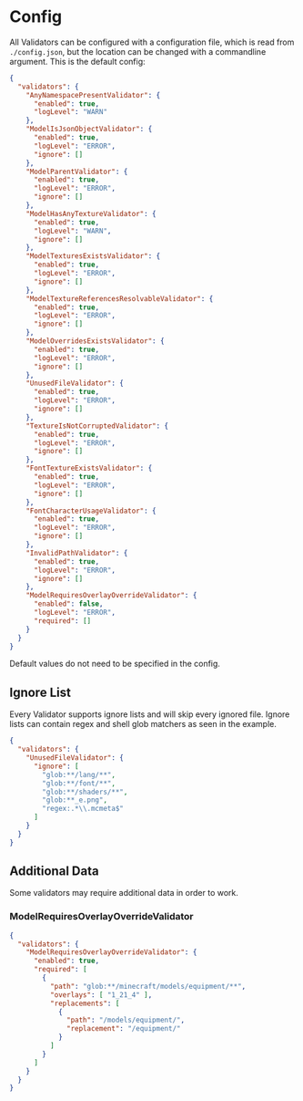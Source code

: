 # Config
All Validators can be configured with a configuration file, which is read from `./config.json`, but the location can be changed with a commandline argument.
This is the default config:
```json
{
  "validators": {
    "AnyNamespacePresentValidator": {
      "enabled": true,
      "logLevel": "WARN"
    },
    "ModelIsJsonObjectValidator": {
      "enabled": true,
      "logLevel": "ERROR",
      "ignore": []
    },
    "ModelParentValidator": {
      "enabled": true,
      "logLevel": "ERROR",
      "ignore": []
    },
    "ModelHasAnyTextureValidator": {
      "enabled": true,
      "logLevel": "WARN",
      "ignore": []
    },
    "ModelTexturesExistsValidator": {
      "enabled": true,
      "logLevel": "ERROR",
      "ignore": []
    },
    "ModelTextureReferencesResolvableValidator": {
      "enabled": true,
      "logLevel": "ERROR",
      "ignore": []
    },
    "ModelOverridesExistsValidator": {
      "enabled": true,
      "logLevel": "ERROR",
      "ignore": []
    },
    "UnusedFileValidator": {
      "enabled": true,
      "logLevel": "ERROR",
      "ignore": []
    },
    "TextureIsNotCorruptedValidator": {
      "enabled": true,
      "logLevel": "ERROR",
      "ignore": []
    },
    "FontTextureExistsValidator": {
      "enabled": true,
      "logLevel": "ERROR",
      "ignore": []
    },
    "FontCharacterUsageValidator": {
      "enabled": true,
      "logLevel": "ERROR",
      "ignore": []
    },
    "InvalidPathValidator": {
      "enabled": true,
      "logLevel": "ERROR",
      "ignore": []
    },
    "ModelRequiresOverlayOverrideValidator": {
      "enabled": false,
      "logLevel": "ERROR",
      "required": []
    }
  }
}
```
Default values do not need to be specified in the config.

## Ignore List
Every Validator supports ignore lists and will skip every ignored file.
Ignore lists can contain regex and shell glob matchers as seen in the example.

```json
{
  "validators": {
    "UnusedFileValidator": {
      "ignore": [
        "glob:**/lang/**",
        "glob:**/font/**",
        "glob:**/shaders/**",
        "glob:**_e.png",
        "regex:.*\\.mcmeta$"
      ]
    }
  }
}
```

## Additional Data
Some validators may require additional data in order to work.

### ModelRequiresOverlayOverrideValidator
```json
{
  "validators": {
    "ModelRequiresOverlayOverrideValidator": {
      "enabled": true,
      "required": [
        {
          "path": "glob:**/minecraft/models/equipment/**",
          "overlays": [ "1_21_4" ],
          "replacements": [
            {
              "path": "/models/equipment/",
              "replacement": "/equipment/"
            }
          ]
        }
      ]
    }
  }
}
```